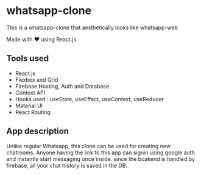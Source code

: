 # whatsapp-clone
This is a whatsapp-clone that aesthetically looks like whatsapp-web

Made with ❤ using React.js

## Tools used

- React.js
- Flexbox and Grid
- Firebase Hosting, Auth and Database
- Context API
- Hooks used : useState, useEffect, useContext, useReducer
- Material UI
- React Routing

## App description

Unlike regular Whatsapp, this clone can be used for creating new chatrooms. Anyone having the link to this app can signin using google auth and instantly start messaging once inside. since the bcakend is handled by firebase, all your chat history is saved in the DB.
